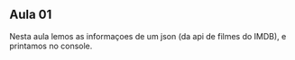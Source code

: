 ## Aula 01

 Nesta aula lemos as informaçoes de um json (da api de filmes do IMDB), e printamos no console.
